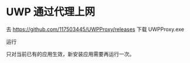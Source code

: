 # UWP 通过代理上网

去 <https://github.com/117503445/UWPProxy/releases> 下载 UWPProxy.exe

运行

只对当前已有的应用生效，新安装应用需要再运行一次。
